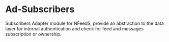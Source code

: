 # Ad-Subscribers
Subscribers Adapter module for NFeedS, provide an abstraction to the data layer for internal authentication and check for feed and messages subscription or ownership.
